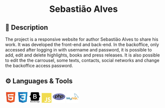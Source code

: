 <h1 align="center">Sebastião Alves</h1>

<h2> 📄 Description</h2>
The project is a responsive website for author Sebastião Alves to share his work. It was developed the front-end and back-end. In the backoffice, only accessed after logging in with username and password, it is possible to add, edit and delete highlights, books and press releases. It is also possible to edit the the carrousel, some texts, contacts, social networks and change the backoffice access password.

<h2> ⚙ Languages & Tools</h2>
<div>
  <img src="https://github.com/devicons/devicon/blob/master/icons/html5/html5-original.svg" width="35px" />
  <img src="https://github.com/devicons/devicon/blob/master/icons/css3/css3-original.svg" width="35px" />
  <img src="https://github.com/devicons/devicon/blob/master/icons/bootstrap/bootstrap-plain-wordmark.svg" width="35px" />
  <img src="https://github.com/devicons/devicon/blob/master/icons/javascript/javascript-plain.svg" width="32px"  />
  <img src="https://github.com/devicons/devicon/blob/master/icons/php/php-original.svg" width="40px" />
  <img src="https://github.com/devicons/devicon/blob/master/icons/mysql/mysql-original-wordmark.svg" width="40px" />
</div>
